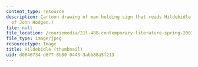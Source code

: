 ```yaml
---
content_type: resource
description: Cartoon drawing of man holding sign that reads Hildebidle. (Image courtesy
  of John Hodgen.)
file: null
file_location: /coursemedia/21l-488-contemporary-literature-spring-2003/d0846734d6778b8004433abb88a5f213_21l-488s03-th.jpg
file_type: image/jpeg
resourcetype: Image
title: Hildebidle (thumbnail)
uid: d0846734-d677-8b80-0443-3abb88a5f213
---
```

